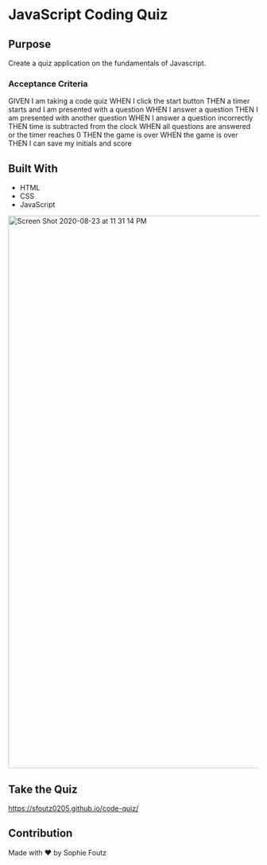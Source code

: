 # JavaScript Coding Quiz

## Purpose
Create a quiz application on the fundamentals of Javascript.

### Acceptance Criteria
GIVEN I am taking a code quiz
WHEN I click the start button
THEN a timer starts and I am presented with a question
WHEN I answer a question
THEN I am presented with another question
WHEN I answer a question incorrectly
THEN time is subtracted from the clock
WHEN all questions are answered or the timer reaches 0
THEN the game is over
WHEN the game is over
THEN I can save my initials and score

## Built With
* HTML
* CSS
* JavaScript

<img width="1110" alt="Screen Shot 2020-08-23 at 11 31 14 PM" src="https://user-images.githubusercontent.com/68661461/91007275-c28c8480-e598-11ea-9ed2-7943389fed92.png">

## Take the Quiz

https://sfoutz0205.github.io/code-quiz/

## Contribution
Made with ❤︎ by Sophie Foutz

